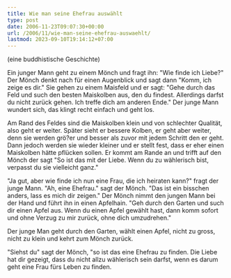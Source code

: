 ```yaml
---
title: Wie man seine Ehefrau auswählt
type: post
date: 2006-11-23T09:07:30+00:00
url: /2006/11/wie-man-seine-ehefrau-auswaehlt/
lastmod: 2023-09-10T19:14:12+07:00
---
```

(eine buddhistische Geschichte)

Ein junger Mann geht zu einem Mönch und fragt ihn: "Wie finde ich Liebe?" Der Mönch denkt nach für einen Augenblick und sagt dann "Komm, ich zeige es dir." Sie gehen zu einem Maisfeld und er sagt: "Gehe durch das Feld und such den besten Maiskolben aus, den du findest. Allerdings darfst du nicht zurück gehen. Ich treffe dich am anderen Ende." Der junge Mann wundert sich, das klingt recht einfach und geht los.

Am Rand des Feldes sind die Maiskolben klein und von schlechter Qualität, also geht er weiter. Später sieht er bessere Kolben, er geht aber weiter, denn sie werden grö?er und besser als zuvor mit jedem Schritt den er geht. Dann jedoch werden sie wieder kleiner und er stellt fest, dass er eher einen Maiskolben hätte pflücken sollen. Er kommt am Rande an und trifft auf den Mönch der sagt "So ist das mit der Liebe. Wenn du zu wählerisch bist, verpasst du sie vielleicht ganz."

"Ja gut, aber wie finde ich nun eine Frau, die ich heiraten kann?" fragt der junge Mann. "Ah, eine Ehefrau." sagt der Mönch. "Das ist ein bisschen anders, lass es mich dir zeigen." Der Mönch nimmt den jungen Mann bei der Hand und führt ihn in einen Apfelhain. "Geh durch den Garten und such dir einen Apfel aus. Wenn du einen Apfel gewählt hast, dann komm sofort und ohne Verzug zu mir zurück, ohne dich umzudrehen."

Der junge Man geht durch den Garten, wählt einen Apfel, nicht zu gross, nicht zu klein und kehrt zum Mönch zurück.

"Siehst du" sagt der Mönch, "so ist das eine Ehefrau zu finden. Die Liebe hat dir gezeigt, dass du nicht allzu wählerisch sein darfst, wenn es darum geht eine Frau fürs Leben zu finden.
